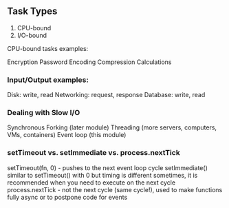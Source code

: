## Task Types

1) CPU-bound
2) I/O-bound

CPU-bound tasks examples:

Encryption
Password
Encoding
Compression
Calculations

### Input/Output examples:

Disk: write, read
Networking: request, response
Database: write, read

### Dealing with Slow I/O

Synchronous
Forking (later module)
Threading (more servers, computers, VMs, containers)
Event loop (this module)

### setTimeout vs. setImmediate vs. process.nextTick

setTimeout(fn, 0) - pushes to the next event loop cycle
setImmediate() similar to setTimeout() with 0 but timing is different sometimes, it is recommended when you need to execute on the next cycle
process.nextTick - not the next cycle (same cycle!), used to make functions fully async or to postpone code for events